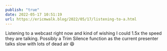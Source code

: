 ```yaml
---
publish: "true"
date: 2022-05-17 10:51:19
url: https://ericmwalk.blog/2022/05/17/listening-to-a.html
---
```


Listening to a webcast right now and kind of wishing I could 1.5x the speed they are talking. Possibly a Trim Silence function as the current presenter talks slow with lots of dead air 😄